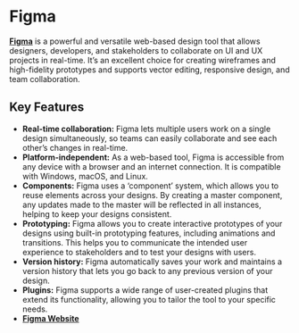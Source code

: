 # Figma

**[Figma](https://www.figma.com/)** is a powerful and versatile web-based design tool that allows designers, developers, and stakeholders to collaborate on UI and UX projects in real-time. It’s an excellent choice for creating wireframes and high-fidelity prototypes and supports vector editing, responsive design, and team collaboration.

## Key Features

- **Real-time collaboration:** Figma lets multiple users work on a single design simultaneously, so teams can easily collaborate and see each other’s changes in real-time.
- **Platform-independent:** As a web-based tool, Figma is accessible from any device with a browser and an internet connection. It is compatible with Windows, macOS, and Linux.
- **Components:** Figma uses a ‘component’ system, which allows you to reuse elements across your designs. By creating a master component, any updates made to the master will be reflected in all instances, helping to keep your designs consistent.
- **Prototyping:** Figma allows you to create interactive prototypes of your designs using built-in prototyping features, including animations and transitions. This helps you to communicate the intended user experience to stakeholders and to test your designs with users.
- **Version history:** Figma automatically saves your work and maintains a version history that lets you go back to any previous version of your design.
- **Plugins:** Figma supports a wide range of user-created plugins that extend its functionality, allowing you to tailor the tool to your specific needs.
- **[Figma Website](https://figma.com/)**
